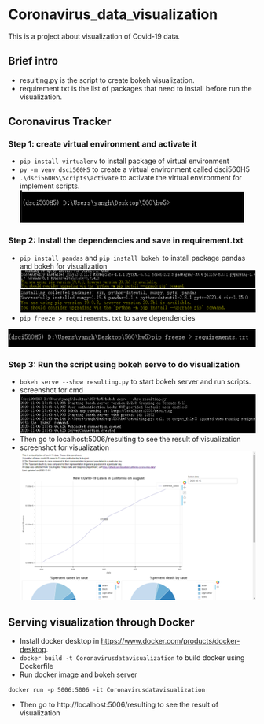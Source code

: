 # Coronavirus_data_visualization
This is a project about visualization of Covid-19 data.
## Brief intro
- resulting.py is the script to create bokeh visualization.
- requirement.txt is the list of packages that need to install before run the visualization.

## Coronavirus Tracker
### Step 1: create virtual environment and activate it
- `pip install virtualenv` to install package of virtual environment
- `py -m venv dsci560H5` to create a virtual environment called dsci560H5
- `.\dsci560H5\Scripts\activate` to activate the virtual environment for implement scripts.
![screenshot](/screenshot/activate.png)

### Step 2: Install the dependencies and save in requirement.txt
- `pip install pandas` and `pip install bokeh `to install package pandas and bokeh for visualization
![screenshot](/screenshot/bokeh_install.png)
![screenshot](/screenshot/pandas_install.png)
- `pip freeze > requirements.txt` to save dependencies

![screenshot](/screenshot/requirements.png)

### Step 3: Run the script using bokeh serve to do visualization
- `bokeh serve --show resulting.py` to start bokeh server and run scripts.
- screenshot for cmd
![screenshot](/screenshot/run.png)
- Then go to localhost:5006/resulting to see the result of visualization
- screenshot for visualization
![screenshot](/screenshot/visua.png)

## Serving visualization through Docker
- Install docker desktop in https://www.docker.com/products/docker-desktop.
- `docker build -t Coronavirusdatavisualization` to build docker using Dockerfile
- Run docker image and bokeh server
```
docker run -p 5006:5006 -it Coronavirusdatavisualization
```
- Then go to http://localhost:5006/resulting to see the result of visualization
